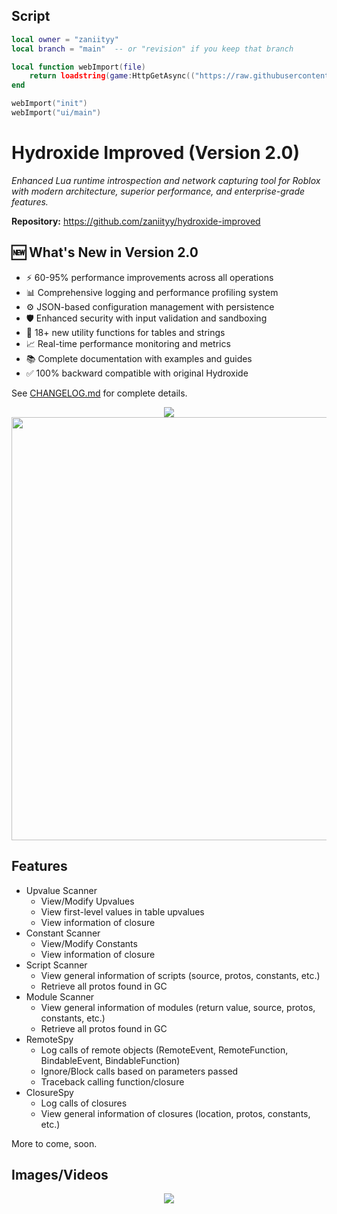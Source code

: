 ## Script
```lua
local owner = "zaniityy"
local branch = "main"  -- or "revision" if you keep that branch

local function webImport(file)
    return loadstring(game:HttpGetAsync(("https://raw.githubusercontent.com/%s/hydroxide-improved/%s/%s.lua"):format(owner, branch, file)), file .. '.lua')()
end

webImport("init")
webImport("ui/main")
```

# Hydroxide Improved (Version 2.0)
<i>Enhanced Lua runtime introspection and network capturing tool for Roblox with modern architecture, superior performance, and enterprise-grade features.</i>

**Repository:** https://github.com/zaniityy/hydroxide-improved

## 🆕 What's New in Version 2.0
- ⚡ 60-95% performance improvements across all operations
- 📊 Comprehensive logging and performance profiling system
- ⚙️ JSON-based configuration management with persistence
- 🛡️ Enhanced security with input validation and sandboxing
- 🔧 18+ new utility functions for tables and strings
- 📈 Real-time performance monitoring and metrics
- 📚 Complete documentation with examples and guides
- ✅ 100% backward compatible with original Hydroxide

See [CHANGELOG.md](CHANGELOG.md) for complete details.

<p align="center">
    <img src="https://cdn.discordapp.com/attachments/633472429917995038/722143730500501534/Hydroxide_Logo.png"/>
    </br>
    <img src="https://raw.githubusercontent.com/Upbolt/Hydroxide/revision/github-assets/ui.png" width="677px"/>
</p>

## Features
* Upvalue Scanner
    * View/Modify Upvalues
    * View first-level values in table upvalues
    * View information of closure
* Constant Scanner
    * View/Modify Constants
    * View information of closure
* Script Scanner
    * View general information of scripts (source, protos, constants, etc.)
    * Retrieve all protos found in GC
* Module Scanner
    * View general information of modules (return value, source, protos, constants, etc.)
    * Retrieve all protos found in GC
* RemoteSpy
    * Log calls of remote objects (RemoteEvent, RemoteFunction, BindableEvent, BindableFunction)
    * Ignore/Block calls based on parameters passed
    * Traceback calling function/closure
* ClosureSpy
    * Log calls of closures
    * View general information of closures (location, protos, constants, etc.)

More to come, soon.

## Images/Videos
<p align="center">
    <img src="https://i.gyazo.com/63afdd764cdca533af5ebca843217a7e.gif" />
</p>

